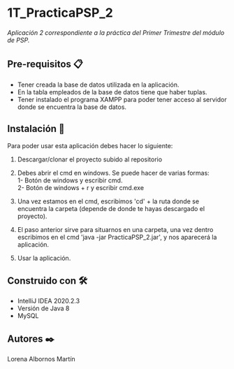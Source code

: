 # 1T_PracticaPSP_2
###### Aplicación 2 correspondiente a la práctica del Primer Trimestre del módulo de PSP.

## Pre-requisitos 📋  
* Tener creada la base de datos utilizada en la aplicación.  
* En la tabla empleados de la base de datos tiene que haber tuplas.  
* Tener instalado el programa XAMPP para poder tener acceso al servidor donde se encuentra la base de datos.

## Instalación 🔧
Para poder usar esta aplicación debes hacer lo siguiente:  

1. Descargar/clonar el proyecto subido al repositorio  

2. Debes abrir el cmd en windows. Se puede hacer de varias formas:  
1- Botón de windows y escribir cmd.  
2- Botón de windows + r y escribir cmd.exe  

  
3. Una vez estamos en el cmd, escribimos 'cd' + la ruta donde se encuentra la carpeta (depende de donde te hayas descargado el proyecto).  

4. El paso anterior sirve para situarnos en una carpeta, una vez dentro escribimos en el cmd 'java -jar PracticaPSP_2.jar', y nos aparecerá la aplicación.  

5. Usar la aplicación.  


## Construido con 🛠️
* IntelliJ IDEA 2020.2.3 
* Versión de Java 8  
* MySQL  


## Autores ✒️  
Lorena Albornos Martín
